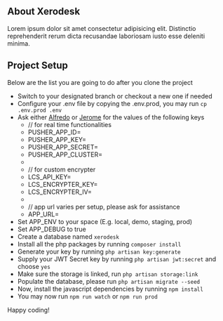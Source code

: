 ## About Xerodesk

<p>Lorem ipsum dolor sit amet consectetur adipisicing elit. Distinctio reprehenderit rerum dicta recusandae laboriosam iusto esse deleniti minima.</p>

## Project Setup

<p>Below are the list you are going to do after you clone the project</p>

- Switch to your designated branch or checkout a new one if needed
- Configure your .env file by copying the .env.prod, you may run `cp .env.prod .env`
- Ask either [Alfredo](mailto:alfredo@xerosoft.com) or [Jerome](mailto:jerome@xerosoft.com) for the values of the following keys
  - // for real time functionalities
  - PUSHER_APP_ID=
  - PUSHER_APP_KEY=
  - PUSHER_APP_SECRET=
  - PUSHER_APP_CLUSTER=
  -
  - // for custom encrypter
  - LCS_API_KEY=
  - LCS_ENCRYPTER_KEY=
  - LCS_ENCRYPTER_IV=
  -
  - // app url varies per setup, please ask for assistance
  - APP_URL=
- Set APP_ENV to your space (E.g. local, demo, staging, prod)
- Set APP_DEBUG to true
- Create a database named `xerodesk`
- Install all the php packages by running `composer install`
- Generate your key by running `php artisan key:generate`
- Supply your JWT Secret key by running `php artisan jwt:secret` and choose `yes`
- Make sure the storage is linked, run `php artisan storage:link`
- Populate the database, please run `php artisan migrate --seed`
- Now, install the javascript dependencies by running `npm install`
- You may now run `npm run watch` or `npm run prod`

<p>Happy coding!</p>
